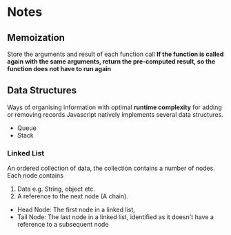 # Notes

## Memoization
Store the arguments and result of each function call
__If the function is called again with the same arguments, return the pre-computed result, so the function does not have to run again__

## Data Structures
Ways of organising information with optimal __runtime complexity__ for adding or removing records
Javascript natively implements several data structures.
* Queue
* Stack

### Linked List
An ordered collection of data, the collection contains a number of nodes.
Each node contains 
1. Data e.g. String, object etc.
2. A reference to the next node (A chain). 

* Head Node: The first node in a linked list,
* Tail Node: The last node in a linked list, identified as it doesn't have a reference to a subsequent node 